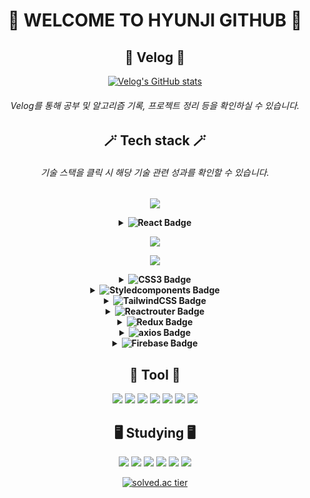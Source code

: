 <div align="center">
  
# 🍒 WELCOME TO HYUNJI GITHUB 🍒

## 📗 Velog 📗
[![Velog's GitHub stats](https://velog-readme-stats.vercel.app/api/badge?name=syub98774)](https://velog.io/@syub98774)

###### Velog를 통해 공부 및 알고리즘 기록, 프로젝트 정리 등을 확인하실 수 있습니다.

## 🪄 Tech stack 🪄
###### 기술 스택을 클릭 시 해당 기술 관련 성과를 확인할 수 있습니다.
![](https://img.shields.io/badge/Java-3766AB?style=flat-square&logo=Java&logoColor=white)

<details>
  <summary><strong><img src="https://img.shields.io/badge/React-61DAFB?style=flat-square&logo=React&logoColor=white" alt="React Badge" /></strong></summary>
  
###### 컴포넌트 기반 아키텍처를 사용하여 재사용 가능하고 유지보수가 용이한 UI를 구축할 수 있습니다.
###### useState를 통해 컴포넌트의 상태를 효율적으로 관리할 수 있습니다..
###### Intersection Observer API를 활용하여 스크롤 위치를 감지하고, 커스텀 훅을 통해 무한 스크롤 기능을 구현할 수 있습니다.

</details>

![](https://img.shields.io/badge/JavaScript-F7DF1E?style=flat-square&logo=javascript&logoColor=white)

![](https://img.shields.io/badge/HTML5-E34F26?style=flat-square&logo=html5&logoColor=white)

<details>
  <summary><strong><img src="https://img.shields.io/badge/CSS3-1572B6?style=flat-square&logo=css3&logoColor=white" alt="CSS3 Badge" /></strong></summary>

###### Flexbox 레이아웃을 사용하여 반응형 웹 디자인을 구현하고, 요소들을 간편하게 정렬 및 배치할 수 있습니다.
###### 미디어 쿼리를 사용하여 다양한 화면 크기에 맞춰 스타일을 적용하고, 반응형 디자인을 구현할 수 있습니다.

</details>

<details>
  <summary><strong><img src="https://img.shields.io/badge/styledcomponents-DB7093?style=flat-square&logo=styledcomponents&logoColor=white" alt="Styledcomponents Badge" /></strong></summary>
  
###### props를 기반으로 동적으로 스타일을 변경할 수 있습니다. 조건부 스타일링을 쉽게 구현하고, 사용자 인터페이스를 더욱 유연하게 만들 수 있습니다.
###### createGlobalStyle을 사용하여 글로벌 스타일을 정의할 수 있습니다. 기본적인 스타일 리셋과 공통 스타일을 설정하여 일관된 디자인을 유지할 수 있습니다.

</details>

<details>
  <summary><strong><img src="https://img.shields.io/badge/TailwindCSS-06B6D4?style=flat-square&logo=tailwindcss&logoColor=white" alt="TailwindCSS Badge" /></strong></summary>
  
###### 컴포넌트의 상태에 따라 Tailwind CSS 클래스를 동적으로 변경하여 상태 기반 스타일링을 구현할 수 있습니다.

</details>

<details>
  <summary><strong><img src="https://img.shields.io/badge/Reactrouter-CA4245?style=flat-square&logo=reactrouter&logoColor=white" alt="Reactrouter Badge" /></strong></summary>

###### PrivateRoute 컴포넌트를 사용하여 인증된 사용자만 특정 페이지에 접근할 수 있도록 하고, 인증되지 않은 사용자는 로그인 페이지로 리디렉션할 수 있습니다.
###### useParams을 사용하여 URL 파라미터를 통해 다양한 페이지를 렌더링할 수 있습니다.
###### useSearchParams 훅을 사용하여 URL의 쿼리 파라미터를 관리하고, React 컴포넌트의 상태로 가져올 수 있습다.
</details>

<details>
  <summary><strong><img src="https://img.shields.io/badge/Redux-764ABC?style=flat-square&logo=redux&logoColor=white" alt="Redux Badge" /></strong></summary>

###### Redux를 통해 복잡한 애플리케이션 상태를 중앙에서 효과적으로 관리할 수 있다. 여러 컴포넌트 간의 데이터 통신을 용이하게 처리하고, 상태의 일관성을 유지할 수 있습니다.
###### redux-persist를 사용하여 상태를 로컬 스토리지에 저장하여 사용자가 애플리케이션을 종료하거나 새로고침해도 이전 상태를 자동으로 복구할 수 있습니다.

</details>

<details>
  <summary><strong><img src="https://img.shields.io/badge/axios-5A29E4?style=flat-square&logo=axios&logoColor=white" alt="axios Badge" /></strong></summary>
  
###### 비동기 통신을 처리하고, 비동기 요청의 성공 및 실패 시에 적절한 처리를 구현했습니다. 사용자에게 실시간 데이터를 제공하고, 동적인 UI를 구현할 수 있었습니다.
###### Axios의 내장된 에러 처리 기능을 활용하여 API 요청 중 발생하는 에러를 체계적으로 처리했습니다. 
###### API 요청 시 필요한 인증 토큰을 설정하고 관리할 수 있습니다.
</details>

<details>
  <summary><strong><img src="https://img.shields.io/badge/firebase-FFCA28?style=flat-square&logo=firebase&logoColor=white" alt="Firebase Badge" /></strong></summary>
  
###### Cloud Functions를 이용해 외부 API를 호출하여 데이터를 받아와 Firestore에 저장할 수 있습니다.
###### Cloud Functions의 응답 헤더에 CORS 설정을 추가하여 다양한 도메인에서의 접근을 허용해줄 수 있습니다.
###### Firestore의 복수 인덱스를 이용해 다양한 쿼리 성능을 최적화할 수 있습니다.
###### 사용자가 업로드한 파일을 Firebase Storage에 안전하게 저장하고 URL을 통해 애플리케이션에서 동적으로 로드할 수 있습니다.
</details>

## 🔧 Tool 🔧
![](https://img.shields.io/badge/Git-F05032?style=flat-square&logo=git&logoColor=white)
![](https://img.shields.io/badge/Github-181717?style=flat-square&logo=github&logoColor=white)
![](https://img.shields.io/badge/VScode-007ACC?style=flat-square&logo=visualstudiocode&logoColor=white)
![](https://img.shields.io/badge/eclipse-2C2255?style=flat-square&logo=eclipseide&logoColor=white)
![](https://img.shields.io/badge/postman-FF6C37?style=flat-square&logo=postman&logoColor=white)
![](https://img.shields.io/badge/Figma-F24E1E?style=flat-square&logo=figma&logoColor=white)
![](https://img.shields.io/badge/Slack-4A154B?style=flat-square&logo=slack&logoColor=white)

## 🖥️ Studying 🖥️
![](https://img.shields.io/badge/Node.js-5FA04E?style=flat-square&logo=nodedotjs&logoColor=white)
![](https://img.shields.io/badge/ReactHookForm-EC5990?style=flat-square&logo=reacthookform&logoColor=white)
![](https://img.shields.io/badge/Next.js-000000?style=flat-square&logo=nextdotjs&logoColor=white)
![](https://img.shields.io/badge/Jest-C21325?style=flat-square&logo=jest&logoColor=white)
![](https://img.shields.io/badge/Storybook-FF4785?style=flat-square&logo=storybook&logoColor=white)
![](https://img.shields.io/badge/Sass-CC6699?style=flat-square&logo=sass&logoColor=white)

[![solved.ac tier](http://mazassumnida.wtf/api/generate_badge?boj=syub98774)](https://solved.ac/syub98774)

</div>
